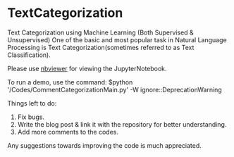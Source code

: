 # TextCategorization
Text Categorization using Machine Learning (Both  Supervised &amp; Unsupervised) One of the basic and most popular task in Natural Language Processing is Text Categorization(sometimes referred to as Text Classification). 

Please use [nbviewer](https://nbviewer.jupyter.org/) for viewing the JupyterNotebook.

To run a demo, use the command: $python '/Codes/CommentCategorizationMain.py' -W ignore::DeprecationWarning

Things left to do:
1. Fix bugs.
2. Write the blog post & link it with the repository for better understanding.
3. Add more comments to the codes.


Any suggestions towards improving the code is much appreciated.
